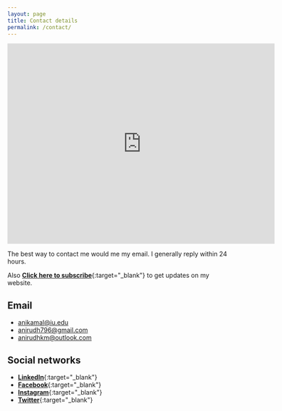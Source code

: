 ```yaml
---
layout: page
title: Contact details
permalink: /contact/
---
```


<iframe src="https://www.google.com/maps/embed?pb=!1m18!1m12!1m3!1d3169.3379465491357!2d-122.0148311495017!3d37.405486379729275!2m3!1f0!2f0!3f0!3m2!1i1024!2i768!4f13.1!3m3!1m2!1s0x808fb7c9aa2c3d4f%3A0xc7396d27280db81!2s1140+Karby+Terrace%2C+Sunnyvale%2C+CA+94089!5e0!3m2!1sen!2sus!4v1500232768378" width="600" height="450" frameborder="0" style="border:0" allowfullscreen></iframe>

The best way to contact me would me my email. I generally reply within 24 hours.

Also [**Click here to subscribe**](https://goo.gl/forms/icZDG9v9eB4BwJlj2){:target="_blank"} to get updates on my website.

## **Email**

* anikamal@iu.edu
* anirudh796@gmail.com
* anirudhkm@outlook.com

## **Social networks**

* [**LinkedIn**](https://www.linkedin.com/in/anirudhkm){:target="_blank"}  
* [**Facebook**](https://www.facebook.com/kmanirudh){:target="_blank"}    
* [**Instagram**](https://www.instagram.com/anirudhkm){:target="_blank"}    
* [**Twitter**](https://www.twitter.com/anirudhkm){:target="_blank"}  
